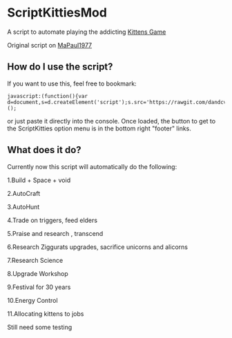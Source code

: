 # ScriptKittiesMod
A script to automate playing the addicting <a href="http://bloodrizer.ru/games/kittens/#">Kittens Game</a>

Original script on <a href="https://github.com/MaPaul1977/KittensGame">MaPaul1977</a>

## How do I use the script?

If you want to use this, feel free to bookmark:

    javascript:(function(){var d=document,s=d.createElement('script');s.src='https://rawgit.com/dandcvs/ScriptKittiesMod/master/kitg.js';d.body.appendChild(s);})();

or just paste it directly into the console. Once loaded, the button to get to the ScriptKitties option menu is in the bottom right "footer" links.


## What does it do?

Currently now this script will automatically do the following:

1.Build + Space + void

2.AutoCraft

3.AutoHunt

4.Trade on triggers, feed elders

5.Praise and research , transcend

6.Research Ziggurats upgrades, sacrifice unicorns and alicorns

7.Research Science

8.Upgrade Workshop

9.Festival for 30 years

10.Energy Control

11.Allocating kittens to jobs

Still need some testing
